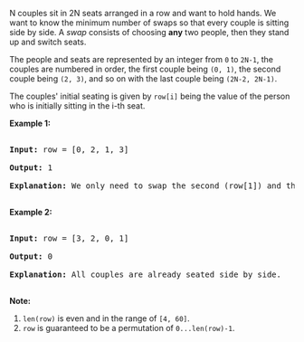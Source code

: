 N couples sit in 2N seats arranged in a row and want to hold hands. We want to know the minimum number of swaps so that every couple is sitting side by side. A _swap_ consists of choosing __any__ two people, then they stand up and switch seats. 

The people and seats are represented by an integer from `` 0 `` to `` 2N-1 ``, the couples are numbered in order, the first couple being `` (0, 1) ``, the second couple being `` (2, 3) ``, and so on with the last couple being `` (2N-2, 2N-1) ``.

The couples' initial seating is given by `` row[i] `` being the value of the person who is initially sitting in the i-th seat.

__Example 1:__  

<pre>
<b>Input:</b> row = [0, 2, 1, 3]
<b>Output:</b> 1
<b>Explanation:</b> We only need to swap the second (row[1]) and third (row[2]) person.
</pre>

__Example 2:__  

<pre>
<b>Input:</b> row = [3, 2, 0, 1]
<b>Output:</b> 0
<b>Explanation:</b> All couples are already seated side by side.
</pre>

__Note:__

1.    `` len(row) `` is even and in the range of `` [4, 60] ``.
2.    `` row `` is guaranteed to be a permutation of `` 0...len(row)-1 ``.